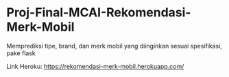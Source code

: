 # Proj-Final-MCAI-Rekomendasi-Merk-Mobil
Memprediksi tipe, brand, dan merk mobil yang diinginkan sesuai spesifikasi, pake flask

Link Heroku: https://rekomendasi-merk-mobil.herokuapp.com/
